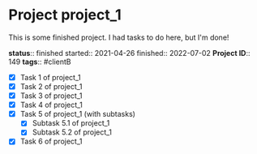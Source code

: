 
# Project project_1

This is some finished project. I had tasks to do here, but I'm done!

**status**:: finished
started:: 2021-04-26
finished:: 2022-07-02
**Project ID**:: 149
**tags**:: #clientB

- [x] Task 1 of project_1 
- [x] Task 2 of project_1 
- [x] Task 3 of project_1 
- [x] Task 4 of project_1 
- [x] Task 5 of project_1 (with subtasks)
  - [x] Subtask 5.1 of project_1 
  - [x] Subtask 5.2 of project_1 
- [x] Task 6 of project_1 